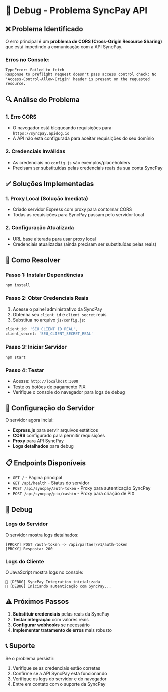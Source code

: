 # 🔧 Debug - Problema SyncPay API

## ❌ Problema Identificado

O erro principal é um **problema de CORS (Cross-Origin Resource Sharing)** que está impedindo a comunicação com a API SyncPay.

### Erros no Console:
```
TypeError: Failed to fetch
Response to preflight request doesn't pass access control check: No 'Access-Control-Allow-Origin' header is present on the requested resource.
```

## 🔍 Análise do Problema

### 1. **Erro CORS**
- O navegador está bloqueando requisições para `https://syncpay.apidog.io`
- A API não está configurada para aceitar requisições do seu domínio

### 2. **Credenciais Inválidas**
- As credenciais no `config.js` são exemplos/placeholders
- Precisam ser substituídas pelas credenciais reais da sua conta SyncPay

## ✅ Soluções Implementadas

### 1. **Proxy Local (Solução Imediata)**
- Criado servidor Express com proxy para contornar CORS
- Todas as requisições para SyncPay passam pelo servidor local

### 2. **Configuração Atualizada**
- URL base alterada para usar proxy local
- Credenciais atualizadas (ainda precisam ser substituídas pelas reais)

## 🚀 Como Resolver

### Passo 1: Instalar Dependências
```bash
npm install
```

### Passo 2: Obter Credenciais Reais
1. Acesse o painel administrativo da SyncPay
2. Obtenha seu `client_id` e `client_secret` reais
3. Substitua no arquivo `js/config.js`:

```javascript
client_id: 'SEU_CLIENT_ID_REAL',
client_secret: 'SEU_CLIENT_SECRET_REAL'
```

### Passo 3: Iniciar Servidor
```bash
npm start
```

### Passo 4: Testar
- Acesse: `http://localhost:3000`
- Teste os botões de pagamento PIX
- Verifique o console do navegador para logs de debug

## 🔧 Configuração do Servidor

O servidor agora inclui:
- **Express.js** para servir arquivos estáticos
- **CORS** configurado para permitir requisições
- **Proxy** para API SyncPay
- **Logs detalhados** para debug

## 📋 Endpoints Disponíveis

- `GET /` - Página principal
- `GET /api/health` - Status do servidor
- `POST /api/syncpay/auth-token` - Proxy para autenticação SyncPay
- `POST /api/syncpay/pix/cashin` - Proxy para criação de PIX

## 🐛 Debug

### Logs do Servidor
O servidor mostra logs detalhados:
```
[PROXY] POST /auth-token -> /api/partner/v1/auth-token
[PROXY] Resposta: 200
```

### Logs do Cliente
O JavaScript mostra logs no console:
```
🔧 [DEBUG] SyncPay Integration inicializada
🔐 [DEBUG] Iniciando autenticação com SyncPay...
```

## ⚠️ Próximos Passos

1. **Substituir credenciais** pelas reais da SyncPay
2. **Testar integração** com valores reais
3. **Configurar webhooks** se necessário
4. **Implementar tratamento de erros** mais robusto

## 📞 Suporte

Se o problema persistir:
1. Verifique se as credenciais estão corretas
2. Confirme se a API SyncPay está funcionando
3. Verifique os logs do servidor e do navegador
4. Entre em contato com o suporte da SyncPay

